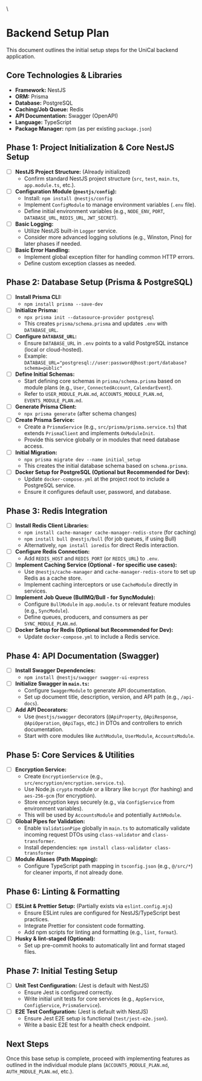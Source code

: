 \
# Backend Setup Plan

This document outlines the initial setup steps for the UniCal backend application.

## Core Technologies & Libraries

*   **Framework:** NestJS
*   **ORM:** Prisma
*   **Database:** PostgreSQL
*   **Caching/Job Queue:** Redis
*   **API Documentation:** Swagger (OpenAPI)
*   **Language:** TypeScript
*   **Package Manager:** npm (as per existing `package.json`)

## Phase 1: Project Initialization & Core NestJS Setup

*   [ ] **NestJS Project Structure:** (Already initialized)
    *   Confirm standard NestJS project structure (`src`, `test`, `main.ts`, `app.module.ts`, etc.).
*   [ ] **Configuration Module (`@nestjs/config`):**
    *   Install: `npm install @nestjs/config`
    *   Implement `ConfigModule` to manage environment variables (`.env` file).
    *   Define initial environment variables (e.g., `NODE_ENV`, `PORT`, `DATABASE_URL`, `REDIS_URL`, `JWT_SECRET`).
*   [ ] **Basic Logging:**
    *   Utilize NestJS built-in `Logger` service.
    *   Consider more advanced logging solutions (e.g., Winston, Pino) for later phases if needed.
*   [ ] **Basic Error Handling:**
    *   Implement global exception filter for handling common HTTP errors.
    *   Define custom exception classes as needed.

## Phase 2: Database Setup (Prisma & PostgreSQL)

*   [ ] **Install Prisma CLI:**
    *   `npm install prisma --save-dev`
*   [ ] **Initialize Prisma:**
    *   `npx prisma init --datasource-provider postgresql`
    *   This creates `prisma/schema.prisma` and updates `.env` with `DATABASE_URL`.
*   [ ] **Configure `DATABASE_URL`:**
    *   Ensure `DATABASE_URL` in `.env` points to a valid PostgreSQL instance (local or cloud-hosted).
    *   Example: `DATABASE_URL="postgresql://user:password@host:port/database?schema=public"`
*   [ ] **Define Initial Schemas:**
    *   Start defining core schemas in `prisma/schema.prisma` based on module plans (e.g., `User`, `ConnectedAccount`, `CalendarEvent`).
    *   Refer to `USER_MODULE_PLAN.md`, `ACCOUNTS_MODULE_PLAN.md`, `EVENTS_MODULE_PLAN.md`.
*   [ ] **Generate Prisma Client:**
    *   `npx prisma generate` (after schema changes)
*   [ ] **Create Prisma Service:**
    *   Create a `PrismaService` (e.g., `src/prisma/prisma.service.ts`) that extends `PrismaClient` and implements `OnModuleInit`.
    *   Provide this service globally or in modules that need database access.
*   [ ] **Initial Migration:**
    *   `npx prisma migrate dev --name initial_setup`
    *   This creates the initial database schema based on `schema.prisma`.
*   [ ] **Docker Setup for PostgreSQL (Optional but Recommended for Dev):**
    *   Update `docker-compose.yml` at the project root to include a PostgreSQL service.
    *   Ensure it configures default user, password, and database.

## Phase 3: Redis Integration

*   [ ] **Install Redis Client Libraries:**
    *   `npm install cache-manager cache-manager-redis-store` (for caching)
    *   `npm install bull @nestjs/bull` (for job queues, if using Bull)
    *   Alternatively, `npm install ioredis` for direct Redis interaction.
*   [ ] **Configure Redis Connection:**
    *   Add `REDIS_HOST` and `REDIS_PORT` (or `REDIS_URL`) to `.env`.
*   [ ] **Implement Caching Service (Optional - for specific use cases):**
    *   Use `@nestjs/cache-manager` and `cache-manager-redis-store` to set up Redis as a cache store.
    *   Implement caching interceptors or use `CacheModule` directly in services.
*   [ ] **Implement Job Queue (BullMQ/Bull - for SyncModule):**
    *   Configure `BullModule` in `app.module.ts` or relevant feature modules (e.g., `SyncModule`).
    *   Define queues, producers, and consumers as per `SYNC_MODULE_PLAN.md`.
*   [ ] **Docker Setup for Redis (Optional but Recommended for Dev):**
    *   Update `docker-compose.yml` to include a Redis service.

## Phase 4: API Documentation (Swagger)

*   [ ] **Install Swagger Dependencies:**
    *   `npm install @nestjs/swagger swagger-ui-express`
*   [ ] **Initialize Swagger in `main.ts`:**
    *   Configure `SwaggerModule` to generate API documentation.
    *   Set up document title, description, version, and API path (e.g., `/api-docs`).
*   [ ] **Add API Decorators:**
    *   Use `@nestjs/swagger` decorators (`@ApiProperty`, `@ApiResponse`, `@ApiOperation`, `@ApiTags`, etc.) in DTOs and controllers to enrich documentation.
    *   Start with core modules like `AuthModule`, `UserModule`, `AccountsModule`.

## Phase 5: Core Services & Utilities

*   [ ] **Encryption Service:**
    *   Create `EncryptionService` (e.g., `src/encryption/encryption.service.ts`).
    *   Use Node.js `crypto` module or a library like `bcrypt` (for hashing) and `aes-256-gcm` (for encryption).
    *   Store encryption keys securely (e.g., via `ConfigService` from environment variables).
    *   This will be used by `AccountsModule` and potentially `AuthModule`.
*   [ ] **Global Pipes for Validation:**
    *   Enable `ValidationPipe` globally in `main.ts` to automatically validate incoming request DTOs using `class-validator` and `class-transformer`.
    *   Install dependencies: `npm install class-validator class-transformer`
*   [ ] **Module Aliases (Path Mapping):**
    *   Configure TypeScript path mapping in `tsconfig.json` (e.g., `@/src/*`) for cleaner imports, if not already done.

## Phase 6: Linting & Formatting

*   [ ] **ESLint & Prettier Setup:** (Partially exists via `eslint.config.mjs`)
    *   Ensure ESLint rules are configured for NestJS/TypeScript best practices.
    *   Integrate Prettier for consistent code formatting.
    *   Add npm scripts for linting and formatting (e.g., `lint`, `format`).
*   [ ] **Husky & lint-staged (Optional):**
    *   Set up pre-commit hooks to automatically lint and format staged files.

## Phase 7: Initial Testing Setup

*   [ ] **Unit Test Configuration:** (Jest is default with NestJS)
    *   Ensure Jest is configured correctly.
    *   Write initial unit tests for core services (e.g., `AppService`, `ConfigService`, `PrismaService`).
*   [ ] **E2E Test Configuration:** (Jest is default with NestJS)
    *   Ensure Jest E2E setup is functional (`test/jest-e2e.json`).
    *   Write a basic E2E test for a health check endpoint.

## Next Steps

Once this base setup is complete, proceed with implementing features as outlined in the individual module plans (`ACCOUNTS_MODULE_PLAN.md`, `AUTH_MODULE_PLAN.md`, etc.).
